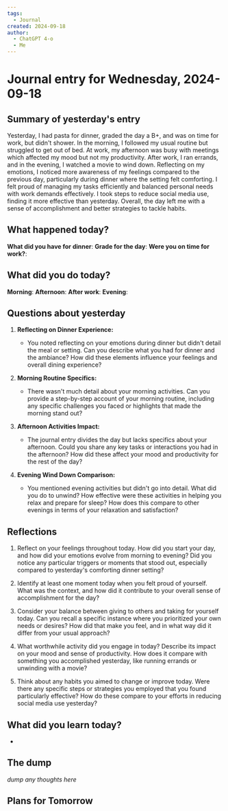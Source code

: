 ```yaml
---
tags:
  - Journal
created: 2024-09-18
author:
  - ChatGPT 4-o
  - Me
---
```

# Journal entry for Wednesday, 2024-09-18

## Summary of yesterday's entry

Yesterday, I had pasta for dinner, graded the day a B+, and was on time for work, but didn't shower. In the morning, I followed my usual routine but struggled to get out of bed. At work, my afternoon was busy with meetings which affected my mood but not my productivity. After work, I ran errands, and in the evening, I watched a movie to wind down. Reflecting on my emotions, I noticed more awareness of my feelings compared to the previous day, particularly during dinner where the setting felt comforting. I felt proud of managing my tasks efficiently and balanced personal needs with work demands effectively. I took steps to reduce social media use, finding it more effective than yesterday. Overall, the day left me with a sense of accomplishment and better strategies to tackle habits.

## What happened today?

**What did you have for dinner**: 
**Grade for the day**: 
**Were you on time for work?**: 

## What did you do today?

**Morning**: 
**Afternoon**: 
**After work**: 
**Evening**: 

## Questions about yesterday

1. **Reflecting on Dinner Experience:**
   - You noted reflecting on your emotions during dinner but didn't detail the meal or setting. Can you describe what you had for dinner and the ambiance? How did these elements influence your feelings and overall dining experience?

2. **Morning Routine Specifics:**
   - There wasn't much detail about your morning activities. Can you provide a step-by-step account of your morning routine, including any specific challenges you faced or highlights that made the morning stand out?

3. **Afternoon Activities Impact:**
   - The journal entry divides the day but lacks specifics about your afternoon. Could you share any key tasks or interactions you had in the afternoon? How did these affect your mood and productivity for the rest of the day?

4. **Evening Wind Down Comparison:**
   - You mentioned evening activities but didn't go into detail. What did you do to unwind? How effective were these activities in helping you relax and prepare for sleep? How does this compare to other evenings in terms of your relaxation and satisfaction?

## Reflections

1. Reflect on your feelings throughout today. How did you start your day, and how did your emotions evolve from morning to evening? Did you notice any particular triggers or moments that stood out, especially compared to yesterday's comforting dinner setting?

2. Identify at least one moment today when you felt proud of yourself. What was the context, and how did it contribute to your overall sense of accomplishment for the day?

3. Consider your balance between giving to others and taking for yourself today. Can you recall a specific instance where you prioritized your own needs or desires? How did that make you feel, and in what way did it differ from your usual approach?

4. What worthwhile activity did you engage in today? Describe its impact on your mood and sense of productivity. How does it compare with something you accomplished yesterday, like running errands or unwinding with a movie?

5. Think about any habits you aimed to change or improve today. Were there any specific steps or strategies you employed that you found particularly effective? How do these compare to your efforts in reducing social media use yesterday?

## What did you learn today?

- 

## The dump
*dump any thoughts here*

## Plans for Tomorrow
